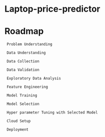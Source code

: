 # Laptop-price-predictor

# Roadmap
     Problem Understanding

     Data Understanding

     Data Collection

     Data Validation

     Exploratory Data Analysis

     Feature Engineering

     Model Training

     Model Selection

     Hyper parameter Tuning with Selected Model

     Cloud Setup

     Deployment
